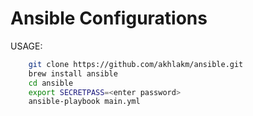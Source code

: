 # Ansible Configurations

USAGE:

```sh
    git clone https://github.com/akhlakm/ansible.git
    brew install ansible
    cd ansible
    export SECRETPASS=<enter password>
    ansible-playbook main.yml
```
